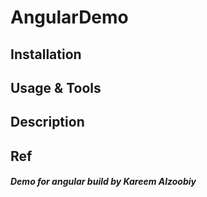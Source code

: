 # AngularDemo
## Installation 

## Usage & Tools

## Description 

## Ref

##### Demo for angular build by Kareem Alzoobiy 
